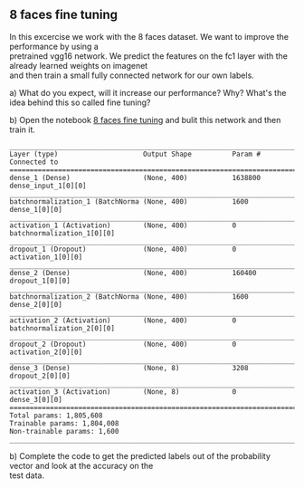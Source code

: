 ## 8 faces fine tuning
 
In this excercise we work with the 8 faces dataset. We want to improve the performance by using a  
pretrained vgg16 network. We predict the features on the fc1 layer with the already learned weights on imagenet  
and then train a small fully connected network for our own labels.

a) What do you expect, will it increase our performance? Why? What's the idea behind this so called fine tuning?


b) Open the notebook [8 faces fine tuning](https://github.com/tensorchiefs/dl_course/blob/master/notebooks/12_8_faces_fine_tuning.ipynb) and bulit this network and then train it.  
```
____________________________________________________________________________________________________
Layer (type)                     Output Shape          Param #     Connected to                     
====================================================================================================
dense_1 (Dense)                  (None, 400)           1638800     dense_input_1[0][0]              
____________________________________________________________________________________________________
batchnormalization_1 (BatchNorma (None, 400)           1600        dense_1[0][0]                    
____________________________________________________________________________________________________
activation_1 (Activation)        (None, 400)           0           batchnormalization_1[0][0]       
____________________________________________________________________________________________________
dropout_1 (Dropout)              (None, 400)           0           activation_1[0][0]               
____________________________________________________________________________________________________
dense_2 (Dense)                  (None, 400)           160400      dropout_1[0][0]                  
____________________________________________________________________________________________________
batchnormalization_2 (BatchNorma (None, 400)           1600        dense_2[0][0]                    
____________________________________________________________________________________________________
activation_2 (Activation)        (None, 400)           0           batchnormalization_2[0][0]       
____________________________________________________________________________________________________
dropout_2 (Dropout)              (None, 400)           0           activation_2[0][0]               
____________________________________________________________________________________________________
dense_3 (Dense)                  (None, 8)             3208        dropout_2[0][0]                  
____________________________________________________________________________________________________
activation_3 (Activation)        (None, 8)             0           dense_3[0][0]                    
====================================================================================================
Total params: 1,805,608
Trainable params: 1,804,008
Non-trainable params: 1,600
____________________________________________________________________________________________________
```

b) Complete the code to get the predicted labels out of the probability vector and look at the accuracy on the  
test data.  
